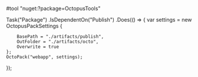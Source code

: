 #tool "nuget:?package=OctopusTools"


Task("Package")
    .IsDependentOn("Publish")
    .Does(() =>
{
    var settings = new OctopusPackSettings {
        
        BasePath = "./artifacts/publish",
        OutFolder = "./artifacts/octo",
        Overwrite = true
    };
    OctoPack("webapp", settings);
});

